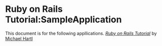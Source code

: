 # Ruby on Rails Tutorial:SampleApplication

This document is for the following appllications.
[*Ruby on Rails Tutorial*](http://railstutorial.jp/)
by [Michael Hartl](http://michaelhartl.com/)

